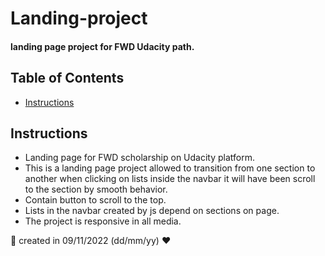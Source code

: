 # Landing-project
#### landing page project for FWD Udacity path.

## Table of Contents

- <a href="#instruction">Instructions</a>

<h2 id="instruction">Instructions</h2>

- Landing page for FWD scholarship on Udacity platform.
- This is a landing page project allowed to transition from one section to another when clicking on lists inside the navbar it will have been scroll to the section by smooth behavior.
- Contain button to scroll to the top.
- Lists in the navbar created by js depend on sections on page.
- The project is responsive in all media.

📅 created in 09/11/2022 (dd/mm/yy) ❤️
